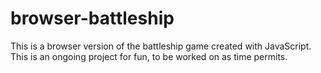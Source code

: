 ﻿# browser-battleship
This is a browser version of the battleship game created with JavaScript. This is an ongoing project for fun, to be worked on as time permits.
